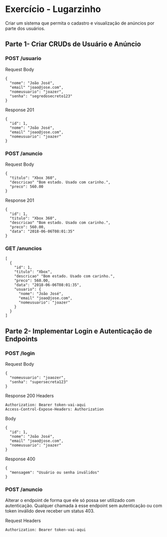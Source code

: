 # Exercício - Lugarzinho

Criar um sistema que permita o cadastro e visualização de anúncios por parte
dos usuários.

## Parte 1- Criar CRUDs de Usuário e Anúncio

### POST /usuario

Request Body
```
{
  "nome": "João José",
  "email" "joao@jose.com",
  "nomeusuario": "joazer",
  "senha": "segredosecreto123"
}
```
Response 201
```
{
  "id": 1,
  "nome": "João José",
  "email" "joao@jose.com",
  "nomeusuario": "joazer"
}
```

### POST /anuncio

Request Body
```
{
  "titulo": "Xbox 360",
  "descricao" "Bom estado. Usado com carinho.",
  "preco": 560.00
}
```
Response 201
```
{
  "id": 1,
  "titulo": "Xbox 360",
  "descricao" "Bom estado. Usado com carinho.",
  "preco": 560.00,
  "data": "2018-06-06T08:01:35"
}
```

### GET /anuncios
```
[
  {
    "id": 1,
    "titulo": "Xbox",
    "descricao" "Bom estado. Usado com carinho.",
    "preco": 560.00,
    "data": "2018-06-06T08:01:35",
    "usuario": {
      "nome": "João José",
      "email" "joao@jose.com",
      "nomeusuario": "joazer"
    }
  }
]
```

## Parte 2- Implementar Login e Autenticação de Endpoints

### POST /login
Request Body
```
{
  "nomeusuario": "joaozer",
  "senha": "supersecreta123"
}
```

Response 200
Headers
```
Authorization: Bearer token-vai-aqui
Access-Control-Expose-Headers: Authorization
```

Body
```
{
  "id": 1,
  "nome": "João José",
  "email" "joao@jose.com",
  "nomeusuario": "joazer"
}
```

Response 400
```
{
  "mensagem": "Usuário ou senha inválidos"
}
```

### POST /anuncio
Alterar o endpoint de forma que ele só possa ser utilizado com autenticação. Qualquer chamada à esse endpoint sem autenticação ou com token inválido deve receber um status 403.

Request Headers
```
Authorization: Bearer token-vai-aqui
```
